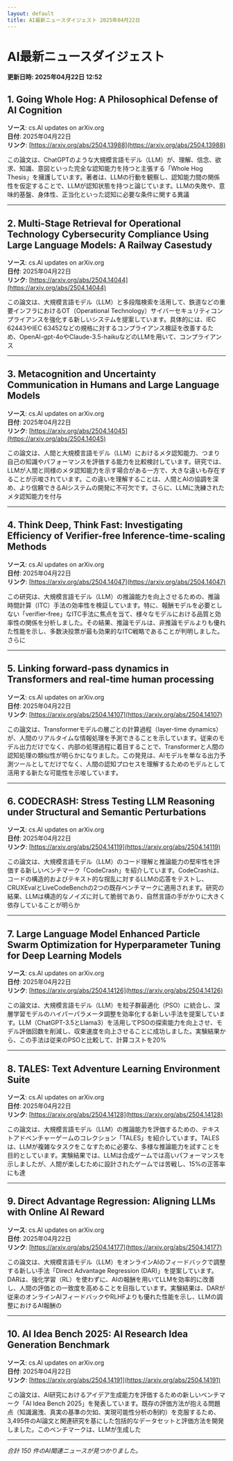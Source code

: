 ```yaml
---
layout: default
title: AI最新ニュースダイジェスト 2025年04月22日
---
```


# AI最新ニュースダイジェスト
**更新日時: 2025年04月22日 12:52**

## 1. Going Whole Hog: A Philosophical Defense of AI Cognition

**ソース**: cs.AI updates on arXiv.org  
**日付**: 2025年04月22日  
**リンク**: [https://arxiv.org/abs/2504.13988](https://arxiv.org/abs/2504.13988)  

この論文は、ChatGPTのような大規模言語モデル（LLM）が、理解、信念、欲求、知識、意図といった完全な認知能力を持つと主張する「Whole Hog Thesis」を擁護しています。著者は、LLMの行動を観察し、認知能力間の関係性を仮定することで、LLMが認知状態を持つと論じています。LLMの失敗や、意味的基盤、身体性、正当化といった認知に必要な条件に関する異議  

---

## 2. Multi-Stage Retrieval for Operational Technology Cybersecurity Compliance Using Large Language Models: A Railway Casestudy

**ソース**: cs.AI updates on arXiv.org  
**日付**: 2025年04月22日  
**リンク**: [https://arxiv.org/abs/2504.14044](https://arxiv.org/abs/2504.14044)  

この論文は、大規模言語モデル（LLM）と多段階検索を活用して、鉄道などの重要インフラにおけるOT（Operational Technology）サイバーセキュリティコンプライアンスを強化する新しいシステムを提案しています。具体的には、IEC 62443やIEC 63452などの規格に対するコンプライアンス検証を改善するため、OpenAI-gpt-4oやClaude-3.5-haikuなどのLLMを用いて、コンプライアンス  

---

## 3. Metacognition and Uncertainty Communication in Humans and Large Language Models

**ソース**: cs.AI updates on arXiv.org  
**日付**: 2025年04月22日  
**リンク**: [https://arxiv.org/abs/2504.14045](https://arxiv.org/abs/2504.14045)  

この論文は、人間と大規模言語モデル（LLM）におけるメタ認知能力、つまり自己の知識やパフォーマンスを評価する能力を比較検討しています。研究では、LLMが人間と同様のメタ認知能力を示す場合がある一方で、大きな違いも存在することが示唆されています。この違いを理解することは、人間とAIの協調を深め、より信頼できるAIシステムの開発に不可欠です。さらに、LLMに洗練されたメタ認知能力を付与  

---

## 4. Think Deep, Think Fast: Investigating Efficiency of Verifier-free Inference-time-scaling Methods

**ソース**: cs.AI updates on arXiv.org  
**日付**: 2025年04月22日  
**リンク**: [https://arxiv.org/abs/2504.14047](https://arxiv.org/abs/2504.14047)  

この研究は、大規模言語モデル（LLM）の推論能力を向上させるための、推論時間計算（ITC）手法の効率性を検証しています。特に、報酬モデルを必要としない「verifier-free」なITC手法に焦点を当て、様々なモデルにおける品質と効率性の関係を分析しました。その結果、推論モデルは、非推論モデルよりも優れた性能を示し、多数決投票が最も効果的なITC戦略であることが判明しました。さらに  

---

## 5. Linking forward-pass dynamics in Transformers and real-time human processing

**ソース**: cs.AI updates on arXiv.org  
**日付**: 2025年04月22日  
**リンク**: [https://arxiv.org/abs/2504.14107](https://arxiv.org/abs/2504.14107)  

この論文は、Transformerモデルの層ごとの計算過程（layer-time dynamics）が、人間のリアルタイムな情報処理を予測できることを示しています。従来のモデル出力だけでなく、内部の処理過程に着目することで、Transformerと人間の認知処理の類似性が明らかになりました。この発見は、AIモデルを単なる出力予測ツールとしてだけでなく、人間の認知プロセスを理解するためのモデルとして活用する新たな可能性を示唆しています。
  

---

## 6. CODECRASH: Stress Testing LLM Reasoning under Structural and Semantic Perturbations

**ソース**: cs.AI updates on arXiv.org  
**日付**: 2025年04月22日  
**リンク**: [https://arxiv.org/abs/2504.14119](https://arxiv.org/abs/2504.14119)  

この論文は、大規模言語モデル（LLM）のコード理解と推論能力の堅牢性を評価する新しいベンチマーク「CodeCrash」を紹介しています。CodeCrashは、コードの構造的およびテキスト的な撹乱に対するLLMの応答をテストし、CRUXEvalとLiveCodeBenchの2つの既存ベンチマークに適用されます。研究の結果、LLMは構造的なノイズに対して脆弱であり、自然言語の手がかりに大きく依存していることが明らか  

---

## 7. Large Language Model Enhanced Particle Swarm Optimization for Hyperparameter Tuning for Deep Learning Models

**ソース**: cs.AI updates on arXiv.org  
**日付**: 2025年04月22日  
**リンク**: [https://arxiv.org/abs/2504.14126](https://arxiv.org/abs/2504.14126)  

この論文は、大規模言語モデル（LLM）を粒子群最適化（PSO）に統合し、深層学習モデルのハイパーパラメータ調整を効率化する新しい手法を提案しています。LLM（ChatGPT-3.5とLlama3）を活用してPSOの探索能力を向上させ、モデル評価回数を削減し、収束速度を向上させることに成功しました。実験結果から、この手法は従来のPSOと比較して、計算コストを20%  

---

## 8. TALES: Text Adventure Learning Environment Suite

**ソース**: cs.AI updates on arXiv.org  
**日付**: 2025年04月22日  
**リンク**: [https://arxiv.org/abs/2504.14128](https://arxiv.org/abs/2504.14128)  

この論文は、大規模言語モデル（LLM）の推論能力を評価するための、テキストアドベンチャーゲームのコレクション「TALES」を紹介しています。TALESは、LLMが複雑なタスクをこなすために必要な、多様な推論能力を試すことを目的としています。実験結果では、LLMは合成ゲームでは高いパフォーマンスを示しましたが、人間が楽しむために設計されたゲームでは苦戦し、15%の正答率にも達  

---

## 9. Direct Advantage Regression: Aligning LLMs with Online AI Reward

**ソース**: cs.AI updates on arXiv.org  
**日付**: 2025年04月22日  
**リンク**: [https://arxiv.org/abs/2504.14177](https://arxiv.org/abs/2504.14177)  

この論文は、大規模言語モデル（LLM）をオンラインAIのフィードバックで調整する新しい手法「Direct Advantage Regression (DAR)」を提案しています。DARは、強化学習（RL）を使わずに、AIの報酬を用いてLLMを効率的に改善し、人間の評価との一致度を高めることを目指しています。実験結果は、DARが従来のオンラインAIフィードバックやRLHFよりも優れた性能を示し、LLMの調整におけるAI報酬の  

---

## 10. AI Idea Bench 2025: AI Research Idea Generation Benchmark

**ソース**: cs.AI updates on arXiv.org  
**日付**: 2025年04月22日  
**リンク**: [https://arxiv.org/abs/2504.14191](https://arxiv.org/abs/2504.14191)  

この論文は、AI研究におけるアイデア生成能力を評価するための新しいベンチマーク「AI Idea Bench 2025」を発表しています。既存の評価方法が抱える問題点（知識漏洩、真実の基準の欠如、実現可能性分析の制約）を克服するため、3,495件のAI論文と関連研究を基にした包括的なデータセットと評価方法を開発しました。このベンチマークは、LLMが生成した  

---

*合計 150 件のAI関連ニュースが見つかりました。*
